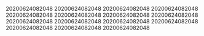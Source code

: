 20200624082048
20200624082048
20200624082048
20200624082048
20200624082048
20200624082048
20200624082048
20200624082048
20200624082048
20200624082048
20200624082048
20200624082048
20200624082048
20200624082048
20200624082048
